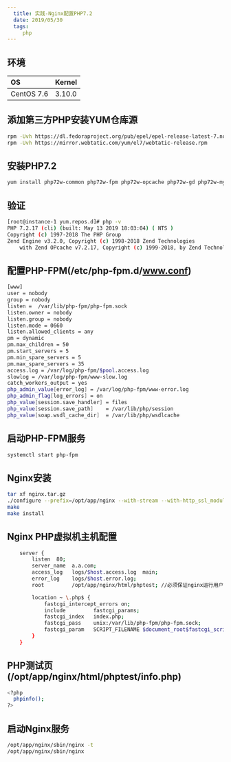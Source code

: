 ```yaml
---
  title: 实践-Nginx配置PHP7.2
  date: 2019/05/30
  tags: 
     php
---
```


## 环境

|OS          |Kernel   |
|:-----------|:--------|
|CentOS 7.6  |3.10.0   |

## 添加第三方PHP安装YUM仓库源

```bash
rpm -Uvh https://dl.fedoraproject.org/pub/epel/epel-release-latest-7.noarch.rpm
rpm -Uvh https://mirror.webtatic.com/yum/el7/webtatic-release.rpm
```

## 安装PHP7.2

```bash
yum install php72w-common php72w-fpm php72w-opcache php72w-gd php72w-mysqlnd php72w-mbstring php72w-pecl-redis php72w-pecl-memcached php72w-devel php72w-cli

```

## 验证

```bash
[root@instance-1 yum.repos.d]# php -v
PHP 7.2.17 (cli) (built: May 13 2019 18:03:04) ( NTS )
Copyright (c) 1997-2018 The PHP Group
Zend Engine v3.2.0, Copyright (c) 1998-2018 Zend Technologies
    with Zend OPcache v7.2.17, Copyright (c) 1999-2018, by Zend Technologies
```


## 配置PHP-FPM(/etc/php-fpm.d/www.conf)

```bash
[www]
user = nobody
group = nobody
listen =  /var/lib/php-fpm/php-fpm.sock
listen.owner = nobody
listen.group = nobody
listen.mode = 0660
listen.allowed_clients = any
pm = dynamic
pm.max_children = 50
pm.start_servers = 5
pm.min_spare_servers = 5
pm.max_spare_servers = 35
access.log = /var/log/php-fpm/$pool.access.log
slowlog = /var/log/php-fpm/www-slow.log
catch_workers_output = yes
php_admin_value[error_log] = /var/log/php-fpm/www-error.log
php_admin_flag[log_errors] = on
php_value[session.save_handler] = files
php_value[session.save_path]    = /var/lib/php/session
php_value[soap.wsdl_cache_dir]  = /var/lib/php/wsdlcache
```

## 启动PHP-FPM服务

```bash
systemctl start php-fpm
```

## Nginx安装

```bash
tar xf nginx.tar.gz
./configure --prefix=/opt/app/nginx --with-stream --with-http_ssl_module --with-http_v2_module --with-debug
make 
make install
```

## Nginx PHP虚拟机主机配置

```bash
    server {
        listen  80;
        server_name  a.a.com;
        access_log   logs/$host.access.log  main;
        error_log    logs/$host.error.log;
        root         /opt/app/nginx/html/phptest; //必须保证nginx运行用户能访问

        location ~ \.php$ {
            fastcgi_intercept_errors on;
            include         fastcgi_params;
            fastcgi_index   index.php;
            fastcgi_pass    unix:/var/lib/php-fpm/php-fpm.sock;
            fastcgi_param   SCRIPT_FILENAME $document_root$fastcgi_script_name;
        }
    }
```
## PHP测试页(/opt/app/nginx/html/phptest/info.php)

```bash
<?php
  phpinfo();
?>
```

## 启动Nginx服务

```bash
/opt/app/nginx/sbin/nginx -t
/opt/app/nginx/sbin/nginx 
```
